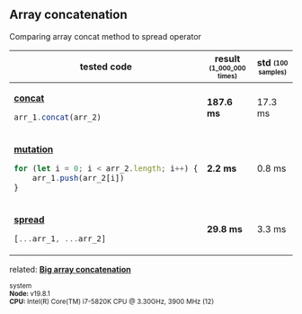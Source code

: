 ## Array concatenation
Comparing array concat method to spread operator
<table><thead><tr><th>tested code</th><th>result <sub><sup>(1_000_000 times)</sup></sub></th><th>std <sub><sup>(100 samples)</sup></sub></th></tr></thead><tbody>
<tr></tr><tr><td>

[**concat**](/benchmarks/array-concatenation/concat.js)

```javascript
arr_1.concat(arr_2)
```

</td><td><b>187.6 ms</b></td><td>17.3 ms</td></tr>
<tr></tr><tr><td>

[**mutation**](/benchmarks/array-concatenation/mutation.js)

```javascript
for (let i = 0; i < arr_2.length; i++) {
    arr_1.push(arr_2[i])
}
```

</td><td><b>2.2 ms</b></td><td>0.8 ms</td></tr>
<tr></tr><tr><td>

[**spread**](/benchmarks/array-concatenation/spread.js)

```javascript
[...arr_1, ...arr_2]
```

</td><td><b>29.8 ms</b></td><td>3.3 ms</td></tr>
</tbody></table>

related: [**Big array concatenation**](/benchmarks/big-array-concatenation) 

<sub>system<br><b>Node: </b> v19.8.1 <br><b>CPU: </b>Intel(R) Core(TM) i7-5820K CPU @ 3.30GHz, 3900 MHz (12)</sub>
